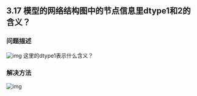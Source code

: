 ## 3.17 模型的网络结构图中的节点信息里dtype1和2的含义？
### 问题描述
![img](https://gitee.com/Atlas200DK/FAQ/raw/master/part3/img/3-17-1.png)
这里的dtype1表示什么含义？
### 解决方法
![img](https://gitee.com/Atlas200DK/FAQ/raw/master/part3/img/3-17-2.png)

